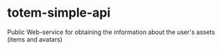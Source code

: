 # totem-simple-api
Public Web-service for obtaining the information about the user's assets (items and avatars)

